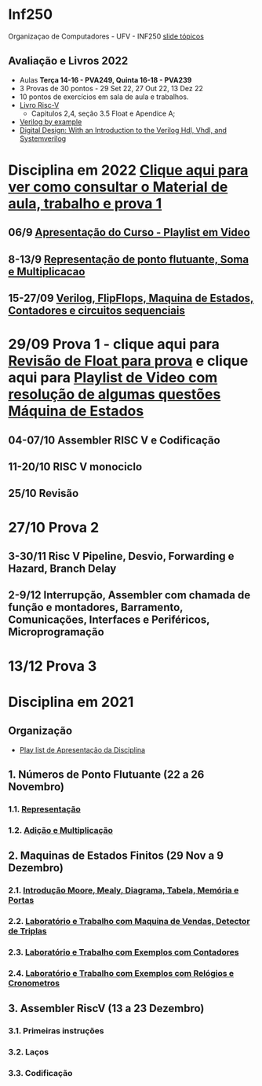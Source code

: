 # Inf250
Organizaçao de Computadores - UFV - INF250 [slide tópicos](https://excalidraw.com/#json=lxkRqRt4C_q_QTG34B07x,KQ6PQ1XiF9tY5UOHjkEzeA) 


## Avaliação e Livros 2022
* Aulas  **Terça 14-16 - PVA249, Quinta 16-18 - PVA239**
* 3 Provas de 30 pontos - 29 Set 22, 27 Out 22, 13 Dez 22
* 10 pontos de exercícios em sala de aula e trabalhos.
* [Livro Risc-V](http://home.ustc.edu.cn/~louwenqi/reference_books_tools/Computer%20Organization%20and%20Design%20RISC-V%20edition.pdf)
  * Capitulos 2,4, seção 3.5 Float e Apendice A; 
* [Verilog by example](http://www.readler.com/books2.html)
* [Digital Design: With an Introduction to the Verilog Hdl, Vhdl, and Systemverilog](https://www.amazon.com.br/Digital-Design-Introduction-Verilog-SystemVerilog/dp/0134549899)


# Disciplina em 2022 [Clique aqui para ver como consultar o Material de aula, trabalho e prova 1](https://youtu.be/UHDKfZkfFFs)

## 06/9 [Apresentação do Curso - Playlist em Video](https://www.youtube.com/playlist?list=PLcvOyD_LMr6nYi6w0TcXUlAwvoS43zOpX) 
## 8-13/9 [Representação de ponto flutuante, Soma e Multiplicacao](https://github.com/arduinoufv/inf250/tree/master/Float#1-representa%C3%A7%C3%A3o-de-ponto-flutuante-simplificada-do-ieee-754)
## 15-27/09  [Verilog, FlipFlops, Maquina de Estados, Contadores e circuitos sequenciais](https://github.com/arduinoufv/inf250/tree/master/Maquina%20de%20Estados%20Finitos)
# 29/09  Prova 1 - clique aqui para [Revisão de Float para prova](https://www.youtube.com/playlist?list=PLcvOyD_LMr6lo4l-pWrpYbP-9z6vwBz4K) e clique aqui para [Playlist de Video com resolução de algumas questões Máquina de Estados](https://www.youtube.com/playlist?list=PLcvOyD_LMr6lQUqJcxjS7PHEf4RIbK2SF) 
## 04-07/10 Assembler RISC V e Codificação
## 11-20/10  RISC V monociclo
## 25/10   Revisão
# 27/10 Prova 2

## 3-30/11 Risc V Pipeline, Desvio, Forwarding e Hazard, Branch Delay
## 2-9/12  Interrupção, Assembler com chamada de função e montadores, Barramento, Comunicações, Interfaces e Periféricos, Microprogramação

# 13/12 Prova 3




# Disciplina em 2021

## Organização
* [Play list de Apresentação da Disciplina](https://www.youtube.com/playlist?list=PLcvOyD_LMr6lWlc-LhWJM3s-0ObMkf9RH)

## 1. Números de Ponto Flutuante  (22 a 26 Novembro)
### 1.1. [Representação](https://github.com/arduinoufv/inf250/tree/master/Float#1-representa%C3%A7%C3%A3o-de-ponto-flutuante-simplificada-do-ieee-754)
### 1.2. [Adição e  Multiplicação](https://github.com/arduinoufv/inf250/tree/master/Float#1-representa%C3%A7%C3%A3o-de-ponto-flutuante-simplificada-do-ieee-754)
## 2. Maquinas de Estados Finitos (29 Nov a 9 Dezembro)
### 2.1. [Introdução Moore, Mealy, Diagrama, Tabela, Memória e Portas](https://github.com/arduinoufv/inf250/tree/master/Maquina%20de%20Estados%20Finitos#maquina-de-estados-finitos)
### 2.2. [Laboratório e Trabalho com Maquina de Vendas, Detector de Triplas](https://colab.research.google.com/drive/1ug2SJxz-u-Cb0EpXEn_eSnOvqpQE4EFh?usp=sharing)
### 2.3. [Laboratório e Trabalho com Exemplos com Contadores](https://colab.research.google.com/drive/1IbYN7mq5kUhaqTWDolTMkwhBD71d4jPy?usp=sharing)
### 2.4. [Laboratório e Trabalho com  Exemplos com Relógios e Cronometros](https://colab.research.google.com/drive/17zBVNhSw3DxJ9cNFpcAcIWuYqJYgGbGP?usp=sharing)
## 3. Assembler RiscV (13 a 23 Dezembro)
### 3.1. Primeiras instruções
### 3.2. Laços
### 3.3. Codificação
